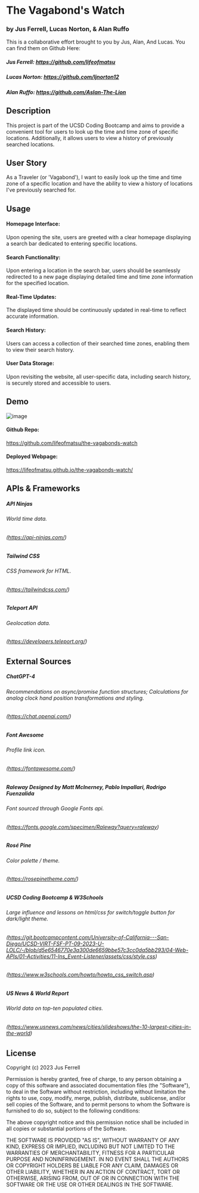 # The Vagabond's Watch
### by Jus Ferrell, Lucas Norton, & Alan Ruffo
This is a collaborative effort brought to you by Jus, Alan, And Lucas. You can find them on Github Here:

##### Jus Ferrell: https://github.com/lifeofmatsu
##### Lucas Norton: https://github.com/ljnorton12
##### Alan Ruffo: https://github.com/Aslan-The-Lion


## Description
This project is part of the UCSD Coding Bootcamp and aims to provide a convenient tool for users to look up the time and time zone of specific locations. Additionally, it allows users to view a history of previously searched locations.


## User Story 
As a Traveler (or 'Vagabond'), I want to easily look up the time and time zone of a specific location and have the ability to view a history of locations I've previously searched for.


## Usage
#### Homepage Interface: 
Upon opening the site, users are greeted with a clear homepage displaying a search bar dedicated to entering specific locations.

#### Search Functionality:
Upon entering a location in the search bar, users should be seamlessly redirected to a new page displaying detailed time and time zone information for the specified location.

#### Real-Time Updates: 
The displayed time should be continuously updated in real-time to reflect accurate information.

#### Search History: 
Users can access a collection of their searched time zones, enabling them to view their search history.

#### User Data Storage: 
Upon revisiting the website, all user-specific data, including search history, is securely stored and accessible to users.


## Demo
 ![image](https://github.com/lifeofmatsu/the-vagabonds-watch/assets/122134252/18df85e3-579f-4b93-bf08-363ce1e0b260)

#### Github Repo: 
https://github.com/lifeofmatsu/the-vagabonds-watch

#### Deployed Webpage:
https://lifeofmatsu.github.io/the-vagabonds-watch/


## APIs & Frameworks
##### API Ninjas 
###### World time data.
###### (https://api-ninjas.com/)

##### Tailwind CSS
###### CSS framework for HTML.
###### (https://tailwindcss.com/)

##### Teleport API 
###### Geolocation data.
###### (https://developers.teleport.org/)


## External Sources
##### ChatGPT-4
###### Recommendations on async/promise function structures; Calculations for analog clock hand position transformations and styling.
###### (https://chat.openai.com/)

##### Font Awesome
###### Profile link icon.
###### (https://fontawesome.com/)

##### Raleway Designed by Matt McInerney, Pablo Impallari, Rodrigo Fuenzalida
###### Font sourced through Google Fonts api.
###### (https://fonts.google.com/specimen/Raleway?query=raleway)

##### Rosé Pine 
###### Color palette / theme.
###### (https://rosepinetheme.com/)

##### UCSD Coding Bootcamp & W3Schools 
###### Large influence and lessons on html/css for switch/toggle button for dark/light theme.
###### (https://git.bootcampcontent.com/University-of-California---San-Diego/UCSD-VIRT-FSF-PT-09-2023-U-LOLC/-/blob/d5e6546770e3a300de6659bbe57c3cc0da5bb293/04-Web-APIs/01-Activities/11-Ins_Event-Listener/assets/css/style.css)
###### (https://www.w3schools.com/howto/howto_css_switch.asp)

##### US News & World Report 
###### World data on top-ten populated cities.
###### (https://www.usnews.com/news/cities/slideshows/the-10-largest-cities-in-the-world)


## License
Copyright (c) 2023 Jus Ferrell

Permission is hereby granted, free of charge, to any person obtaining a copy
of this software and associated documentation files (the "Software"), to deal
in the Software without restriction, including without limitation the rights
to use, copy, modify, merge, publish, distribute, sublicense, and/or sell
copies of the Software, and to permit persons to whom the Software is
furnished to do so, subject to the following conditions:

The above copyright notice and this permission notice shall be included in all
copies or substantial portions of the Software.

THE SOFTWARE IS PROVIDED "AS IS", WITHOUT WARRANTY OF ANY KIND, EXPRESS OR
IMPLIED, INCLUDING BUT NOT LIMITED TO THE WARRANTIES OF MERCHANTABILITY,
FITNESS FOR A PARTICULAR PURPOSE AND NONINFRINGEMENT. IN NO EVENT SHALL THE
AUTHORS OR COPYRIGHT HOLDERS BE LIABLE FOR ANY CLAIM, DAMAGES OR OTHER
LIABILITY, WHETHER IN AN ACTION OF CONTRACT, TORT OR OTHERWISE, ARISING FROM,
OUT OF OR IN CONNECTION WITH THE SOFTWARE OR THE USE OR OTHER DEALINGS IN THE
SOFTWARE.




